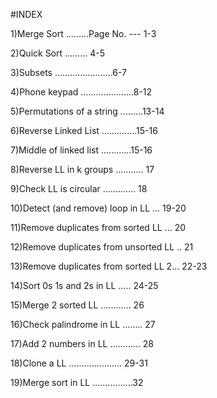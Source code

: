 #INDEX

1)Merge Sort .........Page No. ---  1-3

2)Quick Sort .........              4-5

3)Subsets    .......................6-7

4)Phone keypad .....................8-12

5)Permutations of a string .........13-14

6)Reverse Linked List ..............15-16

7)Middle of linked list ............15-16

8)Reverse LL in k groups ........... 17

9)Check LL is circular ............. 18

10)Detect (and remove) loop in LL ... 19-20

11)Remove duplicates from sorted LL ... 20

12)Remove duplicates from unsorted LL .. 21

13)Remove duplicates from sorted LL 2... 22-23

14)Sort 0s 1s and 2s in LL ..... 24-25

15)Merge 2 sorted LL ............ 26

16)Check palindrome in LL ........ 27

17)Add 2 numbers in LL ............ 28

18)Clone a LL ..................... 29-31

19)Merge sort in LL ................32

